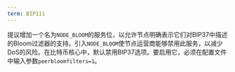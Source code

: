 ```yaml
---
term: BIP111
---
```


提议增加一个名为`NODE_BLOOM`的服务位，以允许节点明确表示它们对BIP37中描述的Bloom过滤器的支持。引入`NODE_BLOOM`使节点运营商能够禁用此服务，以减少DoS的风险。在比特币核心中，默认禁用BIP37选项。要启用它，必须在配置文件中输入参数`peerbloomfilters=1`。